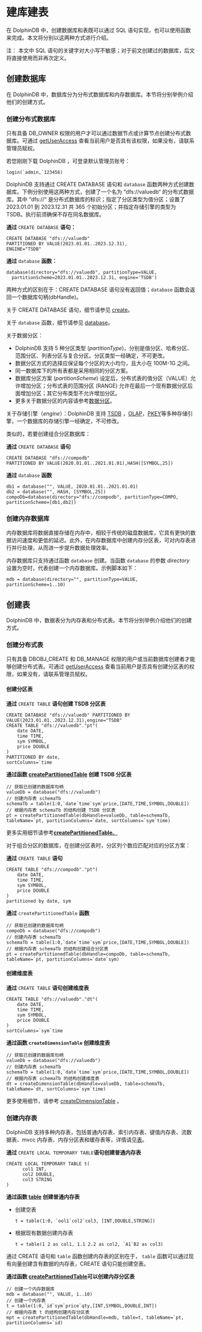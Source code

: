 # 建库建表

在 DolphinDB 中，创建数据库和表既可以通过 SQL 语句实现，也可以使用函数来完成。本文将分别以这两种方式进行介绍。

注： 本文中 SQL 语句的关键字对大小写不敏感；对于前文创建过的数据库，后文将直接使用而非再次定义。

## 创建数据库

在 DolphinDB 中，数据库分为分布式数据库和内存数据库。本节将分别举例介绍他们的创建方式。

### 创建分布式数据库

只有具备 DB\_OWNER 权限的用户才可以通过数据节点或计算节点创建分布式数据库。可通过 [getUserAccess](../../funcs/g/getUserAccess.md) 查看当前用户是否具有该权限，如果没有，请联系管理员赋权。

若您刚刚下载 DolphinDB ，可登录默认管理员账号：

```
login(`admin,`123456)
```

DolphinDB 支持通过 CREATE DATABASE 语句和 `database`
函数两种方式创建数据库。下例分别使用这两种方式，创建了一个名为 “dfs://valuedb“ 的分布式数据库。其中 “dfs://“
是分布式数据库的标识；指定了分区类型为值分区；设置了 2023.01.01 到 2023.12.31 共 365 个初始分区；并指定存储引擎的类型为
TSDB。执行前须确保不存在同名数据库。

**通过** `CREATE DATABASE` **语句：**

```
CREATE DATABASE "dfs://valuedb"
PARTITIONED BY VALUE(2023.01.01..2023.12.31),
ENGINE="TSDB"
```

**通过** `database` **函数：**

```
database(directory="dfs://valuedb", partitionType=VALUE,
  partitionScheme=2023.01.01..2023.12.31, engine='TSDB')
```

两种方式的区别在于：CREATE DATABASE 语句没有返回值；`database`
函数会返回一个数据库句柄(dbHandle)。

关于 CREATE DATABASE 语句，细节请参见 [create](../../progr/sql/create.md)。

关于 `database` 函数，细节请参见 [database](../../funcs/d/database.md)。

关于数据分区：

* DolphinDB 支持 5 种分区类型
  (*partitionType*)，分别是值分区、哈希分区、范围分区、列表分区与复合分区。分区类型一经确定，不可更改。
* 数据分区方式的选择应保证每个分区的大小均匀，且大小在 100M-1G 之间。
* 同一数据库下的所有表都是采用相同的分区方案。
* 数据库分区方案 (*partitionScheme*) 设定后，分布式表的值分区（VALUE）允许增加分区；分布式表的范围分区 (RANGE)
  允许在最后一个现有数据分区后面增加分区；其它分布类型不允许增加分区。
* 更多关于数据分区的内容请参考[数据分区](../db/db_partitioning.md)。

关于存储引擎（*engine*）：DolphinDB 支持 [TSDB](../db/tsdb.md) ，[OLAP](../db/olap.md)，[PKEY](../db/pkey_engine.md)等多种存储引擎，一个数据库的存储引擎一经确定，不可修改。

类似的，若要创建组合分区数据库：

**通过** `CREATE DATABASE` **语句**

```
CREATE DATABASE "dfs://compodb"
PARTITIONED BY VALUE(2020.01.01..2021.01.01),HASH([SYMBOL,25])
```

**通过** `database` **函数**

```
db1 = database("", VALUE, 2020.01.01..2021.01.01)
db2 = database("", HASH, [SYMBOL,25])
compoDb=database(directory="dfs://compodb", partitionType=COMPO, partitionScheme=[db1,db2])
```

### 创建内存数据库

内存数据库将数据直接存储在内存中，相较于传统的磁盘数据库，它具有更快的数据访问速度和更低的延迟。此外，在内存数据库中创建内存分区表，可对内存表进行并行处理，从而进一步提升数据处理效率。

内存数据库只支持通过函数 `database` 创建。当函数 `database` 的参数
*directory* 设置为空时，代表创建一个内存数据库。示例脚本如下：

```
mdb = database(directory="", partitionType=VALUE, partitionScheme=1..10)
```

## 创建表

DolphinDB 中，数据表分为内存表和分布式表。本节将分别举例介绍他们的创建方式。

### 创建分布式表

只有具备 DBOBJ\_CREATE 和 DB\_MANAGE 权限的用户或当前数据库创建者才能够创建分布式表。可通过 [getUserAccess](../../funcs/g/getUserAccess.md)
查看当前用户是否具有创建分区表的权限，如果没有，请联系管理员赋权。

#### 创建分区表

**通过** `CREATE TABLE` **语句创建 TSDB 分区表**

```
CREATE DATABASE "dfs://valuedb" PARTITIONED BY VALUE(2023.01.01..2023.12.31),engine="TSDB"
CREATE TABLE "dfs://valuedb"."pt"(
    date DATE,
    time TIME,
    sym SYMBOL,
    price DOUBLE
)
PARTITIONED BY date,
sortColumns=`time
```

**通过函数 [createPartitionedTable](../../funcs/c/createPartitionedTable.md) 创建 TSDB 分区表**

```
// 获取已创建的数据库句柄
valueDb = database("dfs://valuedb")
// 创建内存表 schemaTb
schemaTb = table(1:0,`date`time`sym`price,[DATE,TIME,SYMBOL,DOUBLE])
// 根据内存表 schemaTb 的结构创建 TSDB 分区表
pt = createPartitionedTable(dbHandle=valueDb, table=schemaTb, tableName=`pt, partitionColumns=`date, sortColumns=`sym`time)
```

更多实用细节请参考[**createPartitionedTable**。](../../funcs/c/createPartitionedTable.md)

对于组合分区的数据库，在创建分区表时，分区列个数应匹配对应的分区方案：

**通过** `CREATE TABLE` **语句**

```
CREATE TABLE "dfs://compodb"."pt"(
    date DATE,
    time TIME,
    sym SYMBOL,
    price DOUBLE
)
partitioned by date, sym
```

**通过** `createPartitionedTable` **函数**

```
// 获取已创建的数据库句柄
compoDb = database("dfs://compodb")
// 创建内存表 schemaTb
schemaTb = table(1:0,`date`time`sym`price,[DATE,TIME,SYMBOL,DOUBLE])
// 根据内存表 schemaTb 的结构创建组合分区表
pt = createPartitionedTable(dbHandle=compoDb, table=schemaTb, tableName=`pt, partitionColumns=`date`sym)
```

#### 创建维度表

**通过** `CREATE TABLE` **语句创建维度表**

```
CREATE TABLE "dfs://valuedb"."dt"(
    date DATE,
    time TIME,
    sym SYMBOL,
    price DOUBLE
)
sortColumns=`sym`time
```

**通过函数 `createDimensionTable` 创建维度表**

```
// 获取已创建的数据库句柄
valueDb = database("dfs://valuedb")
// 创建内存表 schemaTb
schemaTb = table(1:0,`date`time`sym`price,[DATE,TIME,SYMBOL,DOUBLE])
// 根据内存表 schemaTb 的结构创建维度表
dt = createDimensionTable(dbHandle=valueDb, table=schemaTb, tableName=`dt, sortColumns=`sym`time)
```

更多使用细节，请参考 [createDimensionTable](../../funcs/c/createdimensiontable.md) 。

### 创建内存表

DolphinDB 支持多种内存表，包括普通内存表、索引内存表、键值内存表、流数据表、mvcc 内存表、内存分区表和缓存表等，详情请见[表](../../progr/data_types_forms/Table.md)。

**通过** `CREATE LOCAL TEMPORARY TABLE`**语句创建普通内存表**

```
CREATE LOCAL TEMPORARY TABLE t(
      col1 INT,
      col2 DOUBLE,
      col3 STRING
)
```

**通过函数 [table](../../funcs/t/table.md) 创建普通内存表**

* 创建空表

  ```
  t = table(1:0, `ool1`col2`col3, [INT,DOUBLE,STRING])
  ```
* 根据现有数据创建内存表

  ```
  t = table(1 2 as col1, 1.1 2.2 as col2, `A1`B2 as col3)
  ```

通过 CREATE 语句和 `table` 函数创建内存表的区别在于， `table`
函数可以通过现有向量创建含有数据的内存表，CREATE 语句只能创建空表。

**通过函数 [createPartitionedTable](../../funcs/c/createPartitionedTable.md)可以创建内存分区表**

```
// 创建一个内存数据库
mdb = database("", VALUE, 1..10)
// 创建一个内存表
t = table(1:0,`id`sym`price`qty,[INT,SYMBOL,DOUBLE,INT])
// 根据内存表 t 的结构创建内存分区表
mpt = createPartitionedTable(dbHandle=mdb, table=t, tableName=`pt, partitionColumns=`id)
```

